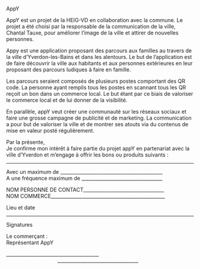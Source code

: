 AppY

AppY est un projet de la HEIG-VD en collaboration avec la commune. Le projet a été choisi par la responsable de la communication de la ville, Chantal Tauxe, pour améliorer l’image de la ville et attirer de nouvelles personnes.

Appy est une application proposant des parcours aux familles au travers de la ville d’Yverdon-les-Bains et dans les alentours. Le but de l’application est de faire découvrir la ville aux habitants et aux personnes extérieures en leur proposant des parcours ludiques à faire en famille.

Les parcours seraient composés de plusieurs postes comportant des QR code. La personne ayant remplis tous les postes en scannant tous les QR reçoit un bon dans un commerce local. Le but étant par ce biais de valoriser le commerce local et de lui donner de la visibilité.

En parallèle, appY veut créer une communauté sur les réseaux sociaux et faire une grosse campagne de publicité et de marketing. La communication a pour but de valoriser la ville et de montrer ses atouts via du contenus de mise en valeur posté régulièrement.

Par la présente,  
Je confirme mon intérêt à faire partie du projet appY en partenariat avec la ville d’Yverdon et m’engage à offrir les bons ou produits suivants :  
  
__________________________________________________________________  
  
Avec un maximum de ___________________________________________  
A une fréquence maximum de __________________________________  
  
  
NOM PERSONNE DE CONTACT__________________________________  
NOM COMMERCE________________________________________________  
  
  

  
Lieu et date

______________________________________________

  
Signatures

Le commerçant :                                                                                     Représentant AppY

_______________________________________                                    __________________________________